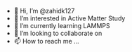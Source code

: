 - 👋 Hi, I’m @zahidk127
- 👀 I’m interested in Active Matter Study
- 🌱 I’m currently learning LAMMPS
- 💞️ I’m looking to collaborate on 
- 📫 How to reach me ...

<!---
zahidk127/zahidk127 is a ✨ special ✨ repository because its `README.md` (this file) appears on your GitHub profile.
You can click the Preview link to take a look at your changes.
--->
